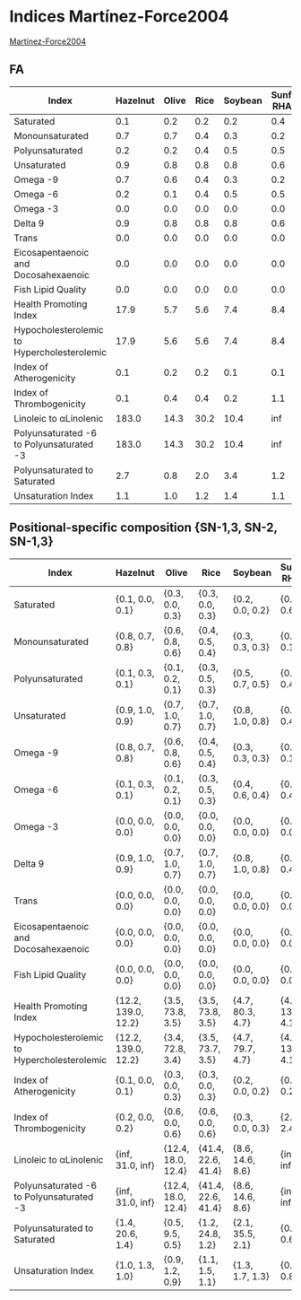 # Indices Martínez-Force2004

[Martínez-Force2004](https://doi.org/10.1016/j.ab.2004.07.019)

## FA

| Index                                       | Hazelnut | Olive | Rice | Soybean | Sunflower RHA-274 | Sunflower CAS-3 | Walnut |
| ------------------------------------------- | -------- | ----- | ---- | ------- | ----------------- | --------------- | ------ |
| Saturated                                   | 0.1      | 0.2   | 0.2  | 0.2     | 0.4               | 0.1             | 0.1    |
| Monounsaturated                             | 0.7      | 0.7   | 0.4  | 0.3     | 0.2               | 0.4             | 0.1    |
| Polyunsaturated                             | 0.2      | 0.2   | 0.4  | 0.5     | 0.5               | 0.5             | 0.8    |
| Unsaturated                                 | 0.9      | 0.8   | 0.8  | 0.8     | 0.6               | 0.9             | 0.9    |
| Omega -9                                    | 0.7      | 0.6   | 0.4  | 0.3     | 0.2               | 0.4             | 0.1    |
| Omega -6                                    | 0.2      | 0.1   | 0.4  | 0.5     | 0.5               | 0.5             | 0.6    |
| Omega -3                                    | 0.0      | 0.0   | 0.0  | 0.0     | 0.0               | 0.0             | 0.1    |
| Delta 9                                     | 0.9      | 0.8   | 0.8  | 0.8     | 0.6               | 0.9             | 0.9    |
| Trans                                       | 0.0      | 0.0   | 0.0  | 0.0     | 0.0               | 0.0             | 0.0    |
| Eicosapentaenoic and Docosahexaenoic        | 0.0      | 0.0   | 0.0  | 0.0     | 0.0               | 0.0             | 0.0    |
| Fish Lipid Quality                          | 0.0      | 0.0   | 0.0  | 0.0     | 0.0               | 0.0             | 0.0    |
| Health Promoting Index                      | 17.9     | 5.7   | 5.6  | 7.4     | 8.4               | 11.6            | 12.3   |
| Hypocholesterolemic to Hypercholesterolemic | 17.9     | 5.6   | 5.6  | 7.4     | 8.4               | 11.6            | 12.3   |
| Index of Atherogenicity                     | 0.1      | 0.2   | 0.2  | 0.1     | 0.1               | 0.1             | 0.1    |
| Index of Thrombogenicity                    | 0.1      | 0.4   | 0.4  | 0.2     | 1.1               | 0.3             | 0.1    |
| Linoleic to αLinolenic                      | 183.0    | 14.3  | 30.2 | 10.4    | inf               | inf             | 4.9    |
| Polyunsaturated -6 to Polyunsaturated -3    | 183.0    | 14.3  | 30.2 | 10.4    | inf               | inf             | 4.9    |
| Polyunsaturated to Saturated                | 2.7      | 0.8   | 2.0  | 3.4     | 1.2               | 3.4             | 7.3    |
| Unsaturation Index                          | 1.1      | 1.0   | 1.2  | 1.4     | 1.1               | 1.3             | 1.8    |

## Positional-specific composition {SN-1,3, SN-2, SN-1,3}

| Index                                       | Hazelnut            | Olive              | Rice               | Soybean          | Sunflower RHA-274 | Sunflower CAS-3   | Walnut             |
| ------------------------------------------- | ------------------- | ------------------ | ------------------ | ---------------- | ----------------- | ----------------- | ------------------ |
| Saturated                                   | {0.1, 0.0, 0.1}     | {0.3, 0.0, 0.3}    | {0.3, 0.0, 0.3}    | {0.2, 0.0, 0.2}  | {0.6, 0.0, 0.6}   | {0.2, 0.0, 0.2}   | {0.1, 0.1, 0.1}    |
| Monounsaturated                             | {0.8, 0.7, 0.8}     | {0.6, 0.8, 0.6}    | {0.4, 0.5, 0.4}    | {0.3, 0.3, 0.3}  | {0.1, 0.3, 0.1}   | {0.4, 0.4, 0.4}   | {0.0, 0.6, 0.0}    |
| Polyunsaturated                             | {0.1, 0.3, 0.1}     | {0.1, 0.2, 0.1}    | {0.3, 0.5, 0.3}    | {0.5, 0.7, 0.5}  | {0.4, 0.7, 0.4}   | {0.4, 0.6, 0.4}   | {0.9, 0.3, 0.9}    |
| Unsaturated                                 | {0.9, 1.0, 0.9}     | {0.7, 1.0, 0.7}    | {0.7, 1.0, 0.7}    | {0.8, 1.0, 0.8}  | {0.4, 1.0, 0.4}   | {0.8, 1.0, 0.8}   | {0.9, 0.9, 0.9}    |
| Omega -9                                    | {0.8, 0.7, 0.8}     | {0.6, 0.8, 0.6}    | {0.4, 0.5, 0.4}    | {0.3, 0.3, 0.3}  | {0.1, 0.3, 0.1}   | {0.4, 0.4, 0.4}   | {0.0, 0.6, 0.0}    |
| Omega -6                                    | {0.1, 0.3, 0.1}     | {0.1, 0.2, 0.1}    | {0.3, 0.5, 0.3}    | {0.4, 0.6, 0.4}  | {0.4, 0.7, 0.4}   | {0.4, 0.6, 0.4}   | {0.7, 0.3, 0.7}    |
| Omega -3                                    | {0.0, 0.0, 0.0}     | {0.0, 0.0, 0.0}    | {0.0, 0.0, 0.0}    | {0.0, 0.0, 0.0}  | {0.0, 0.0, 0.0}   | {0.0, 0.0, 0.0}   | {0.1, 0.1, 0.1}    |
| Delta 9                                     | {0.9, 1.0, 0.9}     | {0.7, 1.0, 0.7}    | {0.7, 1.0, 0.7}    | {0.8, 1.0, 0.8}  | {0.4, 1.0, 0.4}   | {0.8, 1.0, 0.8}   | {0.9, 0.9, 0.9}    |
| Trans                                       | {0.0, 0.0, 0.0}     | {0.0, 0.0, 0.0}    | {0.0, 0.0, 0.0}    | {0.0, 0.0, 0.0}  | {0.0, 0.0, 0.0}   | {0.0, 0.0, 0.0}   | {0.0, 0.0, 0.0}    |
| Eicosapentaenoic and Docosahexaenoic        | {0.0, 0.0, 0.0}     | {0.0, 0.0, 0.0}    | {0.0, 0.0, 0.0}    | {0.0, 0.0, 0.0}  | {0.0, 0.0, 0.0}   | {0.0, 0.0, 0.0}   | {0.0, 0.0, 0.0}    |
| Fish Lipid Quality                          | {0.0, 0.0, 0.0}     | {0.0, 0.0, 0.0}    | {0.0, 0.0, 0.0}    | {0.0, 0.0, 0.0}  | {0.0, 0.0, 0.0}   | {0.0, 0.0, 0.0}   | {0.0, 0.0, 0.0}    |
| Health Promoting Index                      | {12.2, 139.0, 12.2} | {3.5, 73.8, 3.5}   | {3.5, 73.8, 3.5}   | {4.7, 80.3, 4.7} | {4.1, 139.7, 4.1} | {7.3, 164.7, 7.3} | {10.5, 26.7, 10.5} |
| Hypocholesterolemic to Hypercholesterolemic | {12.2, 139.0, 12.2} | {3.4, 72.8, 3.4}   | {3.5, 73.7, 3.5}   | {4.7, 79.7, 4.7} | {4.1, 139.7, 4.1} | {7.3, 164.7, 7.3} | {10.5, 26.7, 10.5} |
| Index of Atherogenicity                     | {0.1, 0.0, 0.1}     | {0.3, 0.0, 0.3}    | {0.3, 0.0, 0.3}    | {0.2, 0.0, 0.2}  | {0.2, 0.0, 0.2}   | {0.1, 0.0, 0.1}   | {0.1, 0.0, 0.1}    |
| Index of Thrombogenicity                    | {0.2, 0.0, 0.2}     | {0.6, 0.0, 0.6}    | {0.6, 0.0, 0.6}    | {0.3, 0.0, 0.3}  | {2.4, 0.0, 2.4}   | {0.5, 0.0, 0.5}   | {0.1, 0.1, 0.1}    |
| Linoleic to αLinolenic                      | {inf, 31.0, inf}    | {12.4, 18.0, 12.4} | {41.4, 22.6, 41.4} | {8.6, 14.6, 8.6} | {inf, inf, inf}   | {inf, inf, inf}   | {5.0, 4.1, 5.0}    |
| Polyunsaturated -6 to Polyunsaturated -3    | {inf, 31.0, inf}    | {12.4, 18.0, 12.4} | {41.4, 22.6, 41.4} | {8.6, 14.6, 8.6} | {inf, inf, inf}   | {inf, inf, inf}   | {5.0, 4.1, 5.0}    |
| Polyunsaturated to Saturated                | {1.4, 20.6, 1.4}    | {0.5, 9.5, 0.5}    | {1.2, 24.8, 1.2}   | {2.1, 35.5, 2.1} | {0.6, 28.4, 0.6}  | {2.1, 48.3, 2.1}  | {7.7, 5.8, 7.7}    |
| Unsaturation Index                          | {1.0, 1.3, 1.0}     | {0.9, 1.2, 0.9}    | {1.1, 1.5, 1.1}    | {1.3, 1.7, 1.3}  | {0.8, 1.6, 0.8}   | {1.2, 1.6, 1.2}   | {1.9, 1.3, 1.9}    |

